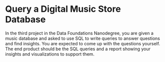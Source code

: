 # Query a Digital Music Store Database

In the third project in the Data Foundations Nanodegree, you are given a music database and asked to use SQL to write queries to answer questions and find insights. 
You are expected to come up with the questions yourself. The end product should be the SQL queries and a report showing your insights and visualizations to support them. 
